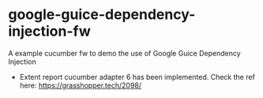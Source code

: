 # google-guice-dependency-injection-fw
A example cucumber fw to demo the use of Google Guice Dependency Injection


* Extent report cucumber adapter 6 has been implemented. Check the ref here: https://grasshopper.tech/2098/